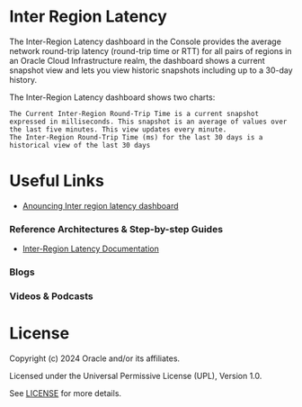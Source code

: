 #  Inter Region Latency

The Inter-Region Latency dashboard in the Console provides the average network round-trip latency (round-trip time or RTT) for all pairs of regions  in an Oracle Cloud Infrastructure realm, the dashboard shows a current snapshot view and lets you view historic snapshots including up to a 30-day history.

The Inter-Region Latency dashboard shows two charts:

    The Current Inter-Region Round-Trip Time is a current snapshot expressed in milliseconds. This snapshot is an average of values over the last five minutes. This view updates every minute.
    The Inter-Region Round-Trip Time (ms) for the last 30 days is a historical view of the last 30 days


# Useful Links
- [Anouncing Inter region latency dashboard](https://blogs.oracle.com/cloud-infrastructure/post/announcing-the-inter-region-latency-dashboard-for-oracle-cloud-infrastructure)



### Reference Architectures & Step-by-step Guides

- [Inter-Region Latency Documentation](https://docs.oracle.com/en-us/iaas/Content/Network/Concepts/inter_region_latency.htm)

### Blogs




### Videos & Podcasts



# License

Copyright (c) 2024 Oracle and/or its affiliates.

Licensed under the Universal Permissive License (UPL), Version 1.0.

See [LICENSE](https://github.com/oracle-devrel/technology-engineering/blob/main/LICENSE) for more details.
